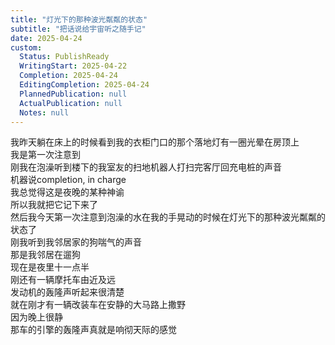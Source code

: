 ```yaml
---  
title: "灯光下的那种波光粼粼的状态"  
subtitle: "把话说给宇宙听之随手记"  
date: 2025-04-24  
custom:  
  Status: PublishReady  
  WritingStart: 2025-04-22  
  Completion: 2025-04-24  
  EditingCompletion: 2025-04-24  
  PlannedPublication: null  
  ActualPublication: null  
  Notes: null  
---    
```

我昨天躺在床上的时候看到我的衣柜门口的那个落地灯有一圈光晕在房顶上    
我是第一次注意到      
刚我在泡澡听到楼下的我室友的扫地机器人打扫完客厅回充电桩的声音    
机器说completion, in charge    
我总觉得这是夜晚的某种神谕    
所以我就把它记下来了      
然后我今天第一次注意到泡澡的水在我的手晃动的时候在灯光下的那种波光粼粼的状态了      
刚我听到我邻居家的狗喘气的声音    
那是我邻居在遛狗    
现在是夜里十一点半      
刚还有一辆摩托车由近及远    
发动机的轰隆声听起来很清楚      
就在刚才有一辆改装车在安静的大马路上撒野    
因为晚上很静    
那车的引擎的轰隆声真就是响彻天际的感觉      
  